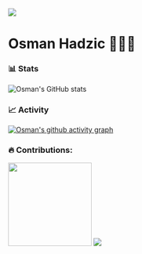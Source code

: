 # <img src="./assets/img/33LA.gif" style="text-align:center"/>

# Osman Hadzic 👨🏼‍💻

### 📊 Stats

![Osman's GitHub stats](https://github-readme-stats.vercel.app/api?username=osmanhadzic&show_icons=true&theme=dark)

### 📈 Activity

[![Osman's github activity graph](https://github-readme-activity-graph.vercel.app/graph?username=osmanhadzic&theme=react-dark)](https://github.com/ashutosh00710/github-readme-activity-graph)

### 🔥 Contributions:
<img height="170em" src="https://github-readme-streak-stats.herokuapp.com?user=osmanhadzic&theme=dark&background=282C34&ring=CE676E&fire=8DB473&currStreakNum=CE676E&currStreakLabel=CE676E&sideLabels=CE676E">


<img src="https://github-profile-trophy.vercel.app/?username=osmanhadzic&theme=onedark&no-frame=true&title=MultipleLang,LongTimeUser,Reviews,Experience,Commit,Issue,PR,Repo">

<!--
**osmanhadzic/osmanhadzic** is a ✨ _special_ ✨ repository because its `README.md` (this file) appears on your GitHub profile.

Here are some ideas to get you started:

- 🔭 I’m currently working on ...
- 🌱 I’m currently learning ...
- 👯 I’m looking to collaborate on ...
- 🤔 I’m looking for help with ...
- 💬 Ask me about ...
- 📫 How to reach me: ...
- 😄 Pronouns: ...
- ⚡ Fun fact: ...
-->
